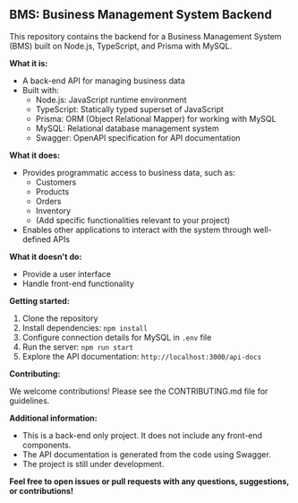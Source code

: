 ## BMS: Business Management System Backend

This repository contains the backend for a Business Management System (BMS) built on Node.js, TypeScript, and Prisma with MySQL. 

**What it is:**

* A back-end API for managing business data
* Built with:
    * Node.js: JavaScript runtime environment
    * TypeScript: Statically typed superset of JavaScript
    * Prisma: ORM (Object Relational Mapper) for working with MySQL
    * MySQL: Relational database management system
    * Swagger: OpenAPI specification for API documentation

**What it does:**

* Provides programmatic access to business data, such as:
    * Customers
    * Products
    * Orders
    * Inventory
    * (Add specific functionalities relevant to your project)
* Enables other applications to interact with the system through well-defined APIs

**What it doesn't do:**

* Provide a user interface
* Handle front-end functionality

**Getting started:**

1. Clone the repository
2. Install dependencies: `npm install`
3. Configure connection details for MySQL in `.env` file
4. Run the server: `npm run start`
5. Explore the API documentation: `http://localhost:3000/api-docs`

**Contributing:**

We welcome contributions! Please see the CONTRIBUTING.md file for guidelines.

**Additional information:**

* This is a back-end only project. It does not include any front-end components.
* The API documentation is generated from the code using Swagger.
* The project is still under development.

**Feel free to open issues or pull requests with any questions, suggestions, or contributions!**
